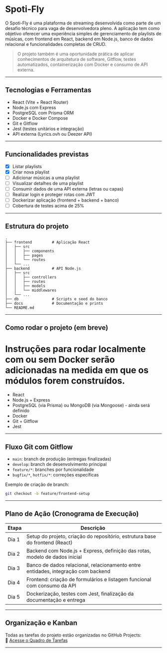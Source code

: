 # Spoti-Fly

O Spoti-Fly é uma plataforma de streaming desenvolvida como parte de um desafio técnico para vaga de desenvolvedora pleno. A aplicação tem como objetivo oferecer uma experiência simples de gerenciamento de playlists de músicas, com frontend em React, backend em Node.js, banco de dados relacional e funcionalidades completas de CRUD.

> O projeto também é uma oportunidade prática de aplicar conhecimentos de arquitetura de software, Gitflow, testes automatizados, containerização com Docker e consumo de API externa.

---

## Tecnologias e Ferramentas

- React (Vite + React Router)
- Node.js com Express
- PostgreSQL com Prisma ORM
- Docker e Docker Compose
- Git e Gitflow
- Jest (testes unitários e integração)
- API externa (Lyrics.ovh ou Deezer API)

---

## Funcionalidades previstas

- [x] Listar playlists
- [x] Criar nova playlist
- [ ] Adicionar músicas a uma playlist
- [ ] Visualizar detalhes de uma playlist
- [ ] Consumir dados de uma API externa (letras ou capas)
- [ ] Realizar login e proteger rotas com JWT
- [ ] Dockerizar aplicação (frontend + backend + banco)
- [ ] Cobertura de testes acima de 25%

---

## Estrutura do projeto

```
.
├── frontend         # Aplicação React
│   ├── src
│   │   ├── components
│   │   ├── pages
│   │   └── routes
│   └── ...
├── backend          # API Node.js
│   ├── src
│   │   ├── controllers
│   │   ├── routes
│   │   ├── models
│   │   └── middlewares
│   └── ...
├── db               # Scripts e seed do banco
├── docs             # Documentação e prints
└── README.md
```

---

## Como rodar o projeto (em breve)


Instruções para rodar localmente com ou sem Docker serão adicionadas na medida em que os módulos forem construídos.
=======
- React
- Node.js + Express
- PostgreSQL (via Prisma) ou MongoDB (via Mongoose) - ainda será definido
- Docker
- Git + Gitflow
- Jest

---

## Fluxo Git com Gitflow

- `main`: branch de produção (entregas finalizadas)
- `develop`: branch de desenvolvimento principal
- `feature/*`: branches por funcionalidade
- `bugfix/*`, `hotfix/*`: correções específicas

Exemplo de criação de branch:

```bash
git checkout -b feature/frontend-setup
```

---

## Plano de Ação (Cronograma de Execução)

| Etapa | Descrição                                                                         |
| ----- | --------------------------------------------------------------------------------- |
| Dia 1 | Setup do projeto, criação do repositório, estrutura base do frontend (React)      |
| Dia 2 | Backend com Node.js + Express, definição das rotas, modelo de dados inicial       |
| Dia 3 | Banco de dados relacional, relacionamento entre entidades, integração com backend |
| Dia 4 | Frontend: criação de formulários e listagem funcional com consumo da API          |
| Dia 5 | Dockerização, testes com Jest, finalização da documentação e entrega              |

---

## Organização e Kanban

Todas as tarefas do projeto estão organizadas no GitHub Projects:  
🔗 [Acesse o Quadro de Tarefas](https://github.com/imagalhaess/spoti-fly/projects?query=is%3Aopen)

---
